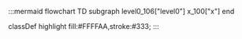 :::mermaid
flowchart TD
  subgraph level0_106["level0"]
    x_100["x"]
  end


  classDef highlight fill:#FFFFAA,stroke:#333;
:::